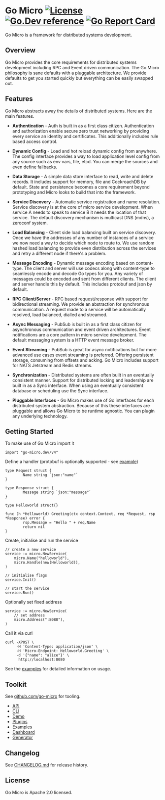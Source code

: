 # Go Micro [![License](https://img.shields.io/:license-apache-blue.svg)](https://opensource.org/licenses/Apache-2.0) [![Go.Dev reference](https://img.shields.io/badge/go.dev-reference-007d9c?logo=go&logoColor=white&style=flat-square)](https://pkg.go.dev/go-micro.dev/v4?tab=doc) [![Go Report Card](https://goreportcard.com/badge/github.com/go-micro/go-micro)](https://goreportcard.com/report/github.com/go-micro/go-micro)

Go Micro is a framework for distributed systems development.

## Overview

Go Micro provides the core requirements for distributed systems development including RPC and Event driven communication.
The Go Micro philosophy is sane defaults with a pluggable architecture. We provide defaults to get you started quickly
but everything can be easily swapped out.

## Features

Go Micro abstracts away the details of distributed systems. Here are the main features.

- **Authentication** - Auth is built in as a first class citizen. Authentication and authorization enable secure
  zero trust networking by providing every service an identity and certificates. This additionally includes rule
  based access control.

- **Dynamic Config** - Load and hot reload dynamic config from anywhere. The config interface provides a way to load application
  level config from any source such as env vars, file, etcd. You can merge the sources and even define fallbacks.

- **Data Storage** - A simple data store interface to read, write and delete records. It includes support for memory, file and
  CockroachDB by default. State and persistence becomes a core requirement beyond prototyping and Micro looks to build that into the framework.

- **Service Discovery** - Automatic service registration and name resolution. Service discovery is at the core of micro service
  development. When service A needs to speak to service B it needs the location of that service. The default discovery mechanism is
  multicast DNS (mdns), a zeroconf system.

- **Load Balancing** - Client side load balancing built on service discovery. Once we have the addresses of any number of instances
  of a service we now need a way to decide which node to route to. We use random hashed load balancing to provide even distribution
  across the services and retry a different node if there's a problem.

- **Message Encoding** - Dynamic message encoding based on content-type. The client and server will use codecs along with content-type
  to seamlessly encode and decode Go types for you. Any variety of messages could be encoded and sent from different clients. The client
  and server handle this by default. This includes protobuf and json by default.

- **RPC Client/Server** - RPC based request/response with support for bidirectional streaming. We provide an abstraction for synchronous
  communication. A request made to a service will be automatically resolved, load balanced, dialled and streamed.

- **Async Messaging** - PubSub is built in as a first class citizen for asynchronous communication and event driven architectures.
  Event notifications are a core pattern in micro service development. The default messaging system is a HTTP event message broker.

- **Event Streaming** - PubSub is great for async notifications but for more advanced use cases event streaming is preferred. Offering
  persistent storage, consuming from offsets and acking. Go Micro includes support for NATS Jetstream and Redis streams.

- **Synchronization** - Distributed systems are often built in an eventually consistent manner. Support for distributed locking and
  leadership are built in as a Sync interface. When using an eventually consistent database or scheduling use the Sync interface.

- **Pluggable Interfaces** - Go Micro makes use of Go interfaces for each distributed system abstraction. Because of this these interfaces
  are pluggable and allows Go Micro to be runtime agnostic. You can plugin any underlying technology.

## Getting Started

To make use of Go Micro import it 

```golang
import "go-micro.dev/v4"
```

Define a handler (protobuf is optionally supported - see [example](https://github.com/go-micro/examples/blob/main/helloworld/main.go)) 

```golang
type Request struct {
        Name string `json:"name"`
}

type Response struct {
        Message string `json:"message"`
}

type Helloworld struct{}

func (h *Helloworld) Greeting(ctx context.Context, req *Request, rsp *Response) error {
        rsp.Message = "Hello " + req.Name
        return nil
}
```

Create, initialise and run the service

```golang
// create a new service
service := micro.NewService(
    micro.Name("helloworld"),
    micro.Handle(new(Helloworld)),
)

// initialise flags
service.Init()

// start the service
service.Run()
```

Optionally set fixed address

```golang
service := micro.NewService(
    // set address
    micro.Address(":8080"),
)
```

Call it via curl

```
curl -XPOST \
     -H 'Content-Type: application/json' \
     -H 'Micro-Endpoint: Helloworld.Greeting' \
     -d '{"name": "alice"}' \
      http://localhost:8080
```

See the [examples](https://github.com/go-micro/examples) for detailed information on usage.

## Toolkit

See [github.com/go-micro](https://github.com/go-micro) for tooling.

- [API](https://github.com/go-micro/api)
- [CLI](https://github.com/go-micro/cli)
- [Demo](https://github.com/go-micro/demo)
- [Plugins](https://github.com/go-micro/plugins)
- [Examples](https://github.com/go-micro/examples)
- [Dashboard](https://github.com/go-micro/dashboard)
- [Generator](https://github.com/go-micro/generator)

## Changelog

See [CHANGELOG.md](https://github.com/micro/go-micro/tree/master/CHANGELOG.md) for release history.

## License

Go Micro is Apache 2.0 licensed.

